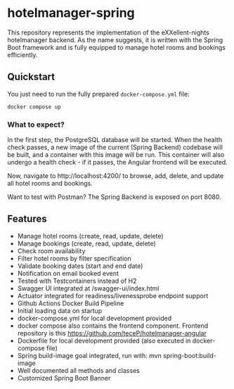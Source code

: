 # hotelmanager-spring
This repository represents the implementation of the eXXellent-nights hotelmanager backend. As the name suggests, it is written with the Spring Boot framework and is fully equipped to manage hotel rooms and bookings efficiently.

## Quickstart

You just need to run the fully prepared `docker-compose.yml` file:
````shell
docker compose up
````

### What to expect?

In the first step, the PostgreSQL database will be started. When the health check passes, a new image of the current (Spring Backend) codebase will be built, and a container with this image will be run. This container will also undergo a health check - if it passes, the Angular frontend will be executed.

Now, navigate to http://localhost:4200/ to browse, add, delete, and update all hotel rooms and bookings.

Want to test with Postman? The Spring Backend is exposed on port 8080.

## Features

- Manage hotel rooms (create, read, update, delete)
- Manage bookings (create, read, update, delete)
- Check room availability
- Filter hotel rooms by filter specification
- Validate booking dates (start and end date)
- Notification on email booked event
- Tested with Testcontainers instead of H2
- Swagger UI integrated at /swagger-ui/index.html
- Actuator integrated for readiness/livenessprobe endpoint support
- Github Actions Docker Build Pipeline
- Initial loading data on startup
- docker-compose.yml for local development provided
- docker compose also contains the frontend component. Frontend repository is this https://github.com/teceP/hotelmanager-angular
- Dockerfile for local development provided (also executed in docker-compose file)
- Spring build-image goal integrated, run with: mvn spring-boot:build-image
- Well documented all methods and classes
- Customized Spring Boot Banner